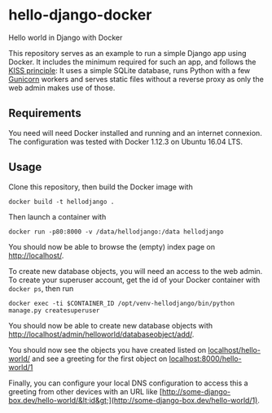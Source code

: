 # hello-django-docker
Hello world in Django with Docker

This repository serves as an example to run a simple Django app using Docker.
It includes the minimum required for such an app, and follows the [KISS principle](https://en.wikipedia.org/wiki/KISS_principle):
It uses a simple SQLite database, runs Python with a few
[Gunicorn](http://gunicorn.org/) workers and serves static files without a
reverse proxy as only the web admin makes use of those.

## Requirements

You need will need Docker installed and running and an internet connexion.
The configuration was tested with Docker 1.12.3 on Ubuntu 16.04 LTS.

## Usage

Clone this repository, then build the Docker image with
```
docker build -t hellodjango .
```

Then launch a container with
```
docker run -p80:8000 -v /data/hellodjango:/data hellodjango
```

You should now be able to browse the (empty) index page on [http://localhost/](http://localhost/).

To create new database objects, you will need an access to the web admin. To
create your superuser account, get the id of your Docker container with
`docker ps`, then run
```
docker exec -ti $CONTAINER_ID /opt/venv-hellodjango/bin/python manage.py createsuperuser
```

You should now be able to create new database objects with [http://localhost/admin/helloworld/databaseobject/add/](http://localhost/admin/helloworld/databaseobject/add/).

You should now see the objects you have created listed on [localhost/hello-world/](http://localhost/hello-world/) and see a
greeting for the first object on [localhost:8000/hello-world/1](http://localhost:8000/hello-world/1)

Finally, you can configure your local DNS configuration to access this a greeting
from other devices with an URL like [http://some-django-box.dev/hello-world/&lt;id&gt;](http://some-django-box.dev/hello-world/1).
